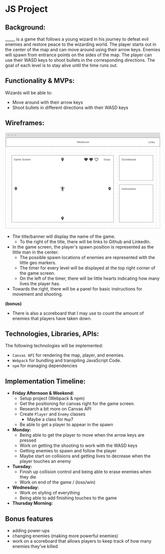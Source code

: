 # JS Project

## Background:
_____ is a game that follows a young wizard in his journey to defeat evil enemies and restore peace to the wizarding world. The player starts out in the center of the map and can move around using their arrow keys. Enemies will spawn from entrance points on the sides of the map. The player can use their WASD keys to shoot bullets in the corresponding directions. The goal of each level is to stay alive until the time runs out. 


## Functionality & MVPs:
Wizards will be able to:
- Move around with their arrow keys
- Shoot bullets in different directions with their WASD keys

## Wireframes:
![wireframe](wireframe.png)
- The title/banner will display the name of the game. 
    - To the right of the title, there will be links to Github and LinkedIn.
- In the game screen, the player's spawn position is represented as the little man in the center. 
    - The possible spawn locations of enemies are represented with the little geo markers. 
    - The timer for every level will be displayed at the top right corner of the game screen. 
    - On the left of the timer, there will be little hearts indicating how many lives the player has.
- Towards the right, there will be a panel for basic instructions for movement and shooting. 

**(bonus)**
- There is also a scoreboard that I may use to count the amount of enemies that players have taken down. 

## Technologies, Libraries, APIs:
The following technologies will be implemented:
- `Canvas API` for rendering the map, player, and enemies.
- `Webpack` for bundling and transpiling JavaScript Code.
- `npm` for managing dependencies

## Implementation Timeline: 
- **Friday Afternoon & Weekend:** 
    * Setup project (Webpack & npm)
    * Get the positioning for canvas right for the game screen.
    * Research a bit more on Canvas API
    * Create `Player` and `Enemy` classes
        * Maybe a class for `Map`?
    * Be able to get a player to appear in the spawn 
- **Monday:**
    * Being able to get the player to move when the arrow keys are pressed
    * Work on getting the shooting to work with the WASD keys
    * Getting enemies to spawn and follow the player
    * Maybe start on collisions and getting lives to decrease when the player touches an enemy
- **Tuesday:**
    * Finish up collision control and being able to erase enemies when they die
    * Work on end of the game / (loss/win)
- **Wednesday:**
    * Work on styling of everything
    * Being able to add finishing touches to the game
- **Thursday Morning:**


## Bonus features
* adding power-ups
* changing enemies (making more powerful enemies)
* work on a scoreboard that allows players to keep track of how many enemies they've killed
